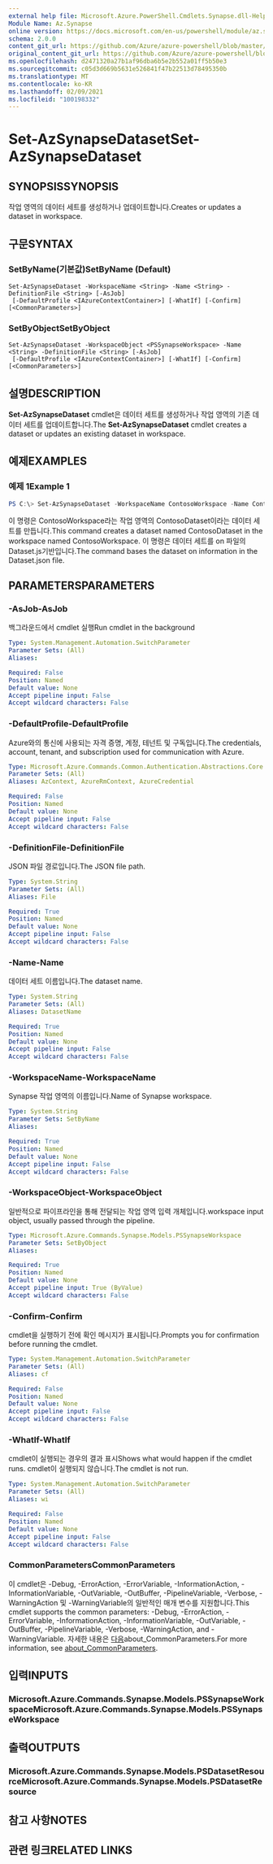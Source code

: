 ```yaml
---
external help file: Microsoft.Azure.PowerShell.Cmdlets.Synapse.dll-Help.xml
Module Name: Az.Synapse
online version: https://docs.microsoft.com/en-us/powershell/module/az.synapse/set-azsynapsedataset
schema: 2.0.0
content_git_url: https://github.com/Azure/azure-powershell/blob/master/src/Synapse/Synapse/help/Set-AzSynapseDataset.md
original_content_git_url: https://github.com/Azure/azure-powershell/blob/master/src/Synapse/Synapse/help/Set-AzSynapseDataset.md
ms.openlocfilehash: d2471320a27b1af96dba6b5e2b552a01ff5b50e3
ms.sourcegitcommit: c05d3d669b5631e526841f47b22513d78495350b
ms.translationtype: MT
ms.contentlocale: ko-KR
ms.lasthandoff: 02/09/2021
ms.locfileid: "100198332"
---
```

# <span data-ttu-id="35f47-101">Set-AzSynapseDataset</span><span class="sxs-lookup"><span data-stu-id="35f47-101">Set-AzSynapseDataset</span></span>

## <span data-ttu-id="35f47-102">SYNOPSIS</span><span class="sxs-lookup"><span data-stu-id="35f47-102">SYNOPSIS</span></span>
<span data-ttu-id="35f47-103">작업 영역의 데이터 세트를 생성하거나 업데이트합니다.</span><span class="sxs-lookup"><span data-stu-id="35f47-103">Creates or updates a dataset in workspace.</span></span>

## <span data-ttu-id="35f47-104">구문</span><span class="sxs-lookup"><span data-stu-id="35f47-104">SYNTAX</span></span>

### <span data-ttu-id="35f47-105">SetByName(기본값)</span><span class="sxs-lookup"><span data-stu-id="35f47-105">SetByName (Default)</span></span>
```
Set-AzSynapseDataset -WorkspaceName <String> -Name <String> -DefinitionFile <String> [-AsJob]
 [-DefaultProfile <IAzureContextContainer>] [-WhatIf] [-Confirm] [<CommonParameters>]
```

### <span data-ttu-id="35f47-106">SetByObject</span><span class="sxs-lookup"><span data-stu-id="35f47-106">SetByObject</span></span>
```
Set-AzSynapseDataset -WorkspaceObject <PSSynapseWorkspace> -Name <String> -DefinitionFile <String> [-AsJob]
 [-DefaultProfile <IAzureContextContainer>] [-WhatIf] [-Confirm] [<CommonParameters>]
```

## <span data-ttu-id="35f47-107">설명</span><span class="sxs-lookup"><span data-stu-id="35f47-107">DESCRIPTION</span></span>
<span data-ttu-id="35f47-108">**Set-AzSynapseDataset** cmdlet은 데이터 세트를 생성하거나 작업 영역의 기존 데이터 세트를 업데이트합니다.</span><span class="sxs-lookup"><span data-stu-id="35f47-108">The **Set-AzSynapseDataset** cmdlet creates a dataset or updates an existing dataset in workspace.</span></span>

## <span data-ttu-id="35f47-109">예제</span><span class="sxs-lookup"><span data-stu-id="35f47-109">EXAMPLES</span></span>

### <span data-ttu-id="35f47-110">예제 1</span><span class="sxs-lookup"><span data-stu-id="35f47-110">Example 1</span></span>
```powershell
PS C:\> Set-AzSynapseDataset -WorkspaceName ContosoWorkspace -Name ContosoDataset -DefinitionFile "C:\\samples\\Dataset.json"
```

<span data-ttu-id="35f47-111">이 명령은 ContosoWorkspace라는 작업 영역의 ContosoDataset이라는 데이터 세트를 만듭니다.</span><span class="sxs-lookup"><span data-stu-id="35f47-111">This command creates a dataset named ContosoDataset in the workspace named ContosoWorkspace.</span></span>
<span data-ttu-id="35f47-112">이 명령은 데이터 세트를 on 파일의 Dataset.js기반입니다.</span><span class="sxs-lookup"><span data-stu-id="35f47-112">The command bases the dataset on information in the Dataset.json file.</span></span>

## <span data-ttu-id="35f47-113">PARAMETERS</span><span class="sxs-lookup"><span data-stu-id="35f47-113">PARAMETERS</span></span>

### <span data-ttu-id="35f47-114">-AsJob</span><span class="sxs-lookup"><span data-stu-id="35f47-114">-AsJob</span></span>
<span data-ttu-id="35f47-115">백그라운드에서 cmdlet 실행</span><span class="sxs-lookup"><span data-stu-id="35f47-115">Run cmdlet in the background</span></span>

```yaml
Type: System.Management.Automation.SwitchParameter
Parameter Sets: (All)
Aliases:

Required: False
Position: Named
Default value: None
Accept pipeline input: False
Accept wildcard characters: False
```

### <span data-ttu-id="35f47-116">-DefaultProfile</span><span class="sxs-lookup"><span data-stu-id="35f47-116">-DefaultProfile</span></span>
<span data-ttu-id="35f47-117">Azure와의 통신에 사용되는 자격 증명, 계정, 테넌트 및 구독입니다.</span><span class="sxs-lookup"><span data-stu-id="35f47-117">The credentials, account, tenant, and subscription used for communication with Azure.</span></span>

```yaml
Type: Microsoft.Azure.Commands.Common.Authentication.Abstractions.Core.IAzureContextContainer
Parameter Sets: (All)
Aliases: AzContext, AzureRmContext, AzureCredential

Required: False
Position: Named
Default value: None
Accept pipeline input: False
Accept wildcard characters: False
```

### <span data-ttu-id="35f47-118">-DefinitionFile</span><span class="sxs-lookup"><span data-stu-id="35f47-118">-DefinitionFile</span></span>
<span data-ttu-id="35f47-119">JSON 파일 경로입니다.</span><span class="sxs-lookup"><span data-stu-id="35f47-119">The JSON file path.</span></span>

```yaml
Type: System.String
Parameter Sets: (All)
Aliases: File

Required: True
Position: Named
Default value: None
Accept pipeline input: False
Accept wildcard characters: False
```

### <span data-ttu-id="35f47-120">-Name</span><span class="sxs-lookup"><span data-stu-id="35f47-120">-Name</span></span>
<span data-ttu-id="35f47-121">데이터 세트 이름입니다.</span><span class="sxs-lookup"><span data-stu-id="35f47-121">The dataset name.</span></span>

```yaml
Type: System.String
Parameter Sets: (All)
Aliases: DatasetName

Required: True
Position: Named
Default value: None
Accept pipeline input: False
Accept wildcard characters: False
```

### <span data-ttu-id="35f47-122">-WorkspaceName</span><span class="sxs-lookup"><span data-stu-id="35f47-122">-WorkspaceName</span></span>
<span data-ttu-id="35f47-123">Synapse 작업 영역의 이름입니다.</span><span class="sxs-lookup"><span data-stu-id="35f47-123">Name of Synapse workspace.</span></span>

```yaml
Type: System.String
Parameter Sets: SetByName
Aliases:

Required: True
Position: Named
Default value: None
Accept pipeline input: False
Accept wildcard characters: False
```

### <span data-ttu-id="35f47-124">-WorkspaceObject</span><span class="sxs-lookup"><span data-stu-id="35f47-124">-WorkspaceObject</span></span>
<span data-ttu-id="35f47-125">일반적으로 파이프라인을 통해 전달되는 작업 영역 입력 개체입니다.</span><span class="sxs-lookup"><span data-stu-id="35f47-125">workspace input object, usually passed through the pipeline.</span></span>

```yaml
Type: Microsoft.Azure.Commands.Synapse.Models.PSSynapseWorkspace
Parameter Sets: SetByObject
Aliases:

Required: True
Position: Named
Default value: None
Accept pipeline input: True (ByValue)
Accept wildcard characters: False
```

### <span data-ttu-id="35f47-126">-Confirm</span><span class="sxs-lookup"><span data-stu-id="35f47-126">-Confirm</span></span>
<span data-ttu-id="35f47-127">cmdlet을 실행하기 전에 확인 메시지가 표시됩니다.</span><span class="sxs-lookup"><span data-stu-id="35f47-127">Prompts you for confirmation before running the cmdlet.</span></span>

```yaml
Type: System.Management.Automation.SwitchParameter
Parameter Sets: (All)
Aliases: cf

Required: False
Position: Named
Default value: None
Accept pipeline input: False
Accept wildcard characters: False
```

### <span data-ttu-id="35f47-128">-WhatIf</span><span class="sxs-lookup"><span data-stu-id="35f47-128">-WhatIf</span></span>
<span data-ttu-id="35f47-129">cmdlet이 실행되는 경우의 결과 표시</span><span class="sxs-lookup"><span data-stu-id="35f47-129">Shows what would happen if the cmdlet runs.</span></span>
<span data-ttu-id="35f47-130">cmdlet이 실행되지 않습니다.</span><span class="sxs-lookup"><span data-stu-id="35f47-130">The cmdlet is not run.</span></span>

```yaml
Type: System.Management.Automation.SwitchParameter
Parameter Sets: (All)
Aliases: wi

Required: False
Position: Named
Default value: None
Accept pipeline input: False
Accept wildcard characters: False
```

### <span data-ttu-id="35f47-131">CommonParameters</span><span class="sxs-lookup"><span data-stu-id="35f47-131">CommonParameters</span></span>
<span data-ttu-id="35f47-132">이 cmdlet은 -Debug, -ErrorAction, -ErrorVariable, -InformationAction, -InformationVariable, -OutVariable, -OutBuffer, -PipelineVariable, -Verbose, -WarningAction 및 -WarningVariable의 일반적인 매개 변수를 지원합니다.</span><span class="sxs-lookup"><span data-stu-id="35f47-132">This cmdlet supports the common parameters: -Debug, -ErrorAction, -ErrorVariable, -InformationAction, -InformationVariable, -OutVariable, -OutBuffer, -PipelineVariable, -Verbose, -WarningAction, and -WarningVariable.</span></span> <span data-ttu-id="35f47-133">자세한 내용은 [다음](http://go.microsoft.com/fwlink/?LinkID=113216)about_CommonParameters.</span><span class="sxs-lookup"><span data-stu-id="35f47-133">For more information, see [about_CommonParameters](http://go.microsoft.com/fwlink/?LinkID=113216).</span></span>

## <span data-ttu-id="35f47-134">입력</span><span class="sxs-lookup"><span data-stu-id="35f47-134">INPUTS</span></span>

### <span data-ttu-id="35f47-135">Microsoft.Azure.Commands.Synapse.Models.PSSynapseWorkspace</span><span class="sxs-lookup"><span data-stu-id="35f47-135">Microsoft.Azure.Commands.Synapse.Models.PSSynapseWorkspace</span></span>

## <span data-ttu-id="35f47-136">출력</span><span class="sxs-lookup"><span data-stu-id="35f47-136">OUTPUTS</span></span>

### <span data-ttu-id="35f47-137">Microsoft.Azure.Commands.Synapse.Models.PSDatasetResource</span><span class="sxs-lookup"><span data-stu-id="35f47-137">Microsoft.Azure.Commands.Synapse.Models.PSDatasetResource</span></span>

## <span data-ttu-id="35f47-138">참고 사항</span><span class="sxs-lookup"><span data-stu-id="35f47-138">NOTES</span></span>

## <span data-ttu-id="35f47-139">관련 링크</span><span class="sxs-lookup"><span data-stu-id="35f47-139">RELATED LINKS</span></span>
